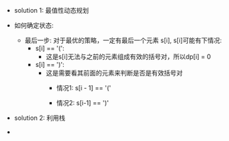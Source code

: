 - solution 1: 最值性动态规划

- 如何确定状态:
  - 最后一步: 对于最优的策略，一定有最后一个元素 s[i], s[i]可能有下情况:
    - s[i] == '(':
      - 这是s[i]无法与之前的元素组成有效的括号对，所以dp[i] = 0
    - s[i] == ')':
      - 这是需要看其前面的元素来判断是否是有效括号对
        - 情况1:  s[i - 1] == '('

        - 情况2: s[i-1] == ')'






- solution 2: 利用栈
- 